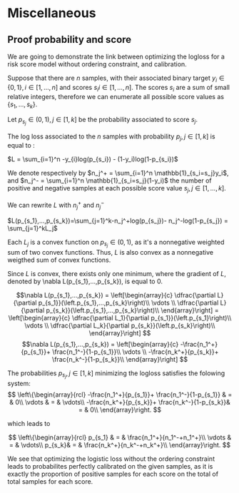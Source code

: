 # Miscellaneous

## Proof probability and score

We are going to demonstrate the link between optimizing the logloss for a risk score model without ordering constraint, and calibration.

Suppose that there are $n$ samples, with their associated binary target $y_i \in \{0,1\}, i\in [1,...,n]$ and scores $s_i i\in [1,...,n]$. The scores $s_i$ are a sum of small relative integers, therefore we can enumerate all possible score values as $\{s_1,...,s_k \}$.

Let $p_{s_j} \in (0,1), j \in [1,k]$ be the probability associated to score $s_j$.

The log loss associated to the $n$ samples with probability $p_j, j \in [1,k]$ is equal to :

$L = \sum_{i=1}^n -y_{i}log(p_{s_i}) - (1-y_i)log(1-p_{s_i})$ 

We denote respectively by $n_j^+ = \sum_{i=1}^n \mathbb{1}_{s_i=s_j}y_i$, and $n_j^- = \sum_{i=1}^n \mathbb{1}_{s_i=s_j}(1-y_i)$ the number of positive and negative samples at each possible score value $s_j, j \in [1,...,k]$.

We can rewrite $L$ with $n_j^+$ and $n_j^-$ 

$L(p_{s_1},...,p_{s_k})=\sum_{j=1}^k-n_j^+log(p_{s_j})- n_j^-log(1-p_{s_j}) = \sum_{j=1}^kL_j$

Each $L_j$ is a convex function on $p_{s_j} \in (0,1)$, as it's a nonnegative weighted sum of two convex functions. Thus, $L$ is also convex as a nonnegative weigthed sum of convex functions.

Since $L$ is convex, there exists only one minimum, where the gradient of $L$, denoted by \nabla L(p_{s_1},...,p_{s_k}), is equal to 0.

$$\nabla L(p_{s_1},...,p_{s_k}) = \left[\begin{array}{c} 
\dfrac{\partial L}{\partial p_{s_1}}(\left.p_{s_1},...,p_{s_k}\right)\\
\vdots \\
\dfrac{\partial L}{\partial p_{s_k}}(\left.p_{s_1},...,p_{s_k}\right)\\
\end{array}\right] = \left[\begin{array}{c} 
\dfrac{\partial L_1}{\partial p_{s_1}}(\left.p_{s_1}\right)\\
\vdots \\
\dfrac{\partial L_k}{\partial p_{s_k}}(\left.p_{s_k}\right)\\
\end{array}\right]
$$
$$\nabla L(p_{s_1},...,p_{s_k}) = \left[\begin{array}{c} 
-\frac{n_1^+}{p_{s_1}}+ \frac{n_1^-}{1-p_{s_1}}\\
\vdots \\
-\frac{n_k^+}{p_{s_k}}+ \frac{n_k^-}{1-p_{s_k}}\\
\end{array}\right] 
$$

The probabilities $p_{s_j}, j \in [1,k]$ minimizing the logloss satisfies the folowing system:
$$
\left\{\begin{array}{rcl} 
-\frac{n_1^+}{p_{s_1}}+ \frac{n_1^-}{1-p_{s_1}} & = & 0\\
\vdots & = & \vdots\\
-\frac{n_k^+}{p_{s_k}}+ \frac{n_k^-}{1-p_{s_k}}& = & 0\\
\end{array}\right.
$$

which leads to

$$
\left\{\begin{array}{rcl} 
p_{s_1} & = & \frac{n_1^+}{n_1^-+n_1^+}\\
\vdots & = & \vdots\\
p_{s_k}& = & \frac{n_k^+}{n_k^-+n_k^+}\\
\end{array}\right.
$$

We see that optimizing the logistic loss without the ordering constraint leads to probabilites perfectly calibrated on the given samples, as it is exactly the proportion of positive samples for each score on the total of total samples for each score.



